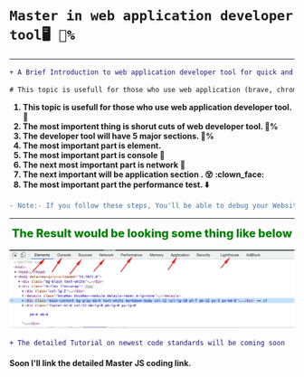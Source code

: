 # `Master in web application developer tool🖥️ 💯%`

---

```diff
+ A Brief Introduction to web application developer tool for quick and effective usage. 🤩 🖥️
```

```diff
# This topic is usefull for those who use web application (brave, chrome, mozilla) developer tool.  🤩 🖥️
```

<section>
    <ol style="font-weight:700">
        <li> This topic is usefull for those who use web application developer tool.  🧠</li>
        <li> The most importent thing is shorut cuts of web developer tool. 💯% </li>
        <li> The developer tool will have 5 major sections. 💯% </li>
        <li>The most important part is element.</li>
        <li> The most important part is console 🥇</li>
        <li>The next most important part is network  🧭 </li>
        <li> The next important will be application section . 😵 :clown_face:</li>
        <li>The most important part the  performance test.  ⬇️</li>
    </ol>
</section>

<!--  The Result would be looking some thing like below -->


```diff
- Note:- If you follow these steps, You'll be able to debug your Website/Web-Application with additional options of browser storage utilization, Security, Faster implementation of modificatins, Better result of application load & Network tracking.🤩 🖥️
```
---

<div style="text-align:center;font-weight:800;font-size:20px;color:green" align="center">The Result would be looking some thing like below </div>
<br />

<img src="../Content/Screens/Web Developer Tool.png" alt="Getting Started" />

```diff
+ The detailed Tutorial on newest code standards will be coming soon
```

#### Soon I'll link the detailed Master JS coding link.

<!-- h1: 32px, h2: 24px, h3: 18.72px, h4: 16px, h5: 13.28px, h6: 12px -->
